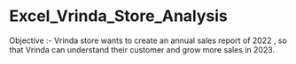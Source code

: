 # Excel_Vrinda_Store_Analysis
Objective :- Vrinda store wants to create an annual sales report of 2022 , so that Vrinda can understand their customer and grow more sales in 2023.
